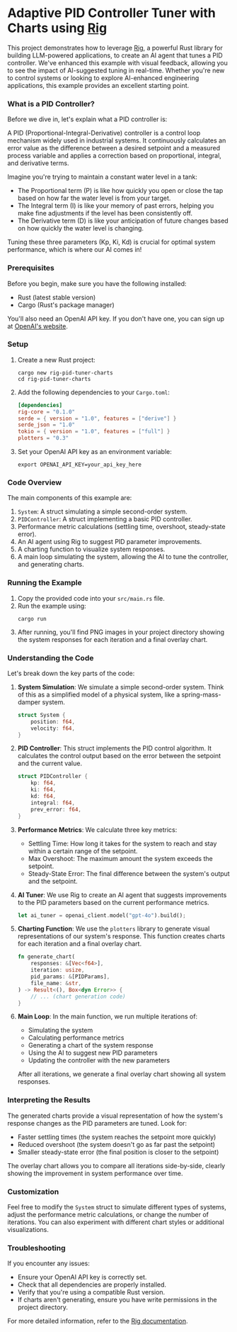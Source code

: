 # Adaptive PID Controller Tuner with Charts using [Rig](https://github.com/0xPlaygrounds/rig)

This project demonstrates how to leverage [Rig](https://github.com/0xPlaygrounds/rig), a powerful Rust library for building LLM-powered applications, to create an AI agent that tunes a PID controller. We've enhanced this example with visual feedback, allowing you to see the impact of AI-suggested tuning in real-time. Whether you're new to control systems or looking to explore AI-enhanced engineering applications, this example provides an excellent starting point.

### What is a PID Controller?

Before we dive in, let's explain what a PID controller is:

A PID (Proportional-Integral-Derivative) controller is a control loop mechanism widely used in industrial systems. It continuously calculates an error value as the difference between a desired setpoint and a measured process variable and applies a correction based on proportional, integral, and derivative terms.

Imagine you're trying to maintain a constant water level in a tank:
- The Proportional term (P) is like how quickly you open or close the tap based on how far the water level is from your target.
- The Integral term (I) is like your memory of past errors, helping you make fine adjustments if the level has been consistently off.
- The Derivative term (D) is like your anticipation of future changes based on how quickly the water level is changing.

Tuning these three parameters (Kp, Ki, Kd) is crucial for optimal system performance, which is where our AI comes in!

### Prerequisites

Before you begin, make sure you have the following installed:

- Rust (latest stable version)
- Cargo (Rust's package manager)

You'll also need an OpenAI API key. If you don't have one, you can sign up at [OpenAI's website](https://openai.com).

### Setup

1. Create a new Rust project:
   ```
   cargo new rig-pid-tuner-charts
   cd rig-pid-tuner-charts
   ```

2. Add the following dependencies to your `Cargo.toml`:
   ```toml
   [dependencies]
   rig-core = "0.1.0"
   serde = { version = "1.0", features = ["derive"] }
   serde_json = "1.0"
   tokio = { version = "1.0", features = ["full"] }
   plotters = "0.3"
   ```

3. Set your OpenAI API key as an environment variable:
   ```
   export OPENAI_API_KEY=your_api_key_here
   ```

### Code Overview

The main components of this example are:

1. `System`: A struct simulating a simple second-order system.
2. `PIDController`: A struct implementing a basic PID controller.
3. Performance metric calculations (settling time, overshoot, steady-state error).
4. An AI agent using Rig to suggest PID parameter improvements.
5. A charting function to visualize system responses.
6. A main loop simulating the system, allowing the AI to tune the controller, and generating charts.

### Running the Example

1. Copy the provided code into your `src/main.rs` file.
2. Run the example using:
   ```
   cargo run
   ```
3. After running, you'll find PNG images in your project directory showing the system responses for each iteration and a final overlay chart.

### Understanding the Code

Let's break down the key parts of the code:

1. **System Simulation**: 
   We simulate a simple second-order system. Think of this as a simplified model of a physical system, like a spring-mass-damper system.

   ```rust
   struct System {
       position: f64,
       velocity: f64,
   }
   ```

2. **PID Controller**:
   This struct implements the PID control algorithm. It calculates the control output based on the error between the setpoint and the current value.

   ```rust
   struct PIDController {
       kp: f64,
       ki: f64,
       kd: f64,
       integral: f64,
       prev_error: f64,
   }
   ```

3. **Performance Metrics**:
   We calculate three key metrics:
   - Settling Time: How long it takes for the system to reach and stay within a certain range of the setpoint.
   - Max Overshoot: The maximum amount the system exceeds the setpoint.
   - Steady-State Error: The final difference between the system's output and the setpoint.

4. **AI Tuner**:
   We use Rig to create an AI agent that suggests improvements to the PID parameters based on the current performance metrics.

   ```rust
   let ai_tuner = openai_client.model("gpt-4o").build();
   ```

5. **Charting Function**:
   We use the `plotters` library to generate visual representations of our system's response. This function creates charts for each iteration and a final overlay chart.

   ```rust
   fn generate_chart(
       responses: &[Vec<f64>],
       iteration: usize,
       pid_params: &[PIDParams],
       file_name: &str,
   ) -> Result<(), Box<dyn Error>> {
       // ... (chart generation code)
   }
   ```

6. **Main Loop**:
   In the main function, we run multiple iterations of:
   - Simulating the system
   - Calculating performance metrics
   - Generating a chart of the system response
   - Using the AI to suggest new PID parameters
   - Updating the controller with the new parameters

   After all iterations, we generate a final overlay chart showing all system responses.

### Interpreting the Results

The generated charts provide a visual representation of how the system's response changes as the PID parameters are tuned. Look for:

- Faster settling times (the system reaches the setpoint more quickly)
- Reduced overshoot (the system doesn't go as far past the setpoint)
- Smaller steady-state error (the final position is closer to the setpoint)

The overlay chart allows you to compare all iterations side-by-side, clearly showing the improvement in system performance over time.

### Customization

Feel free to modify the `System` struct to simulate different types of systems, adjust the performance metric calculations, or change the number of iterations. You can also experiment with different chart styles or additional visualizations.

### Troubleshooting

If you encounter any issues:
- Ensure your OpenAI API key is correctly set.
- Check that all dependencies are properly installed.
- Verify that you're using a compatible Rust version.
- If charts aren't generating, ensure you have write permissions in the project directory.

For more detailed information, refer to the [Rig documentation](https://docs.rs/rig).